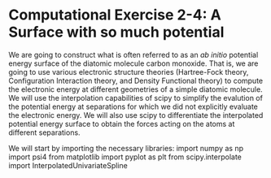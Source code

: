 # Computational Exercise 2-4: A Surface with so much potential
We are going to construct what is often referred to as an $ab$ $initio$ potential energy surface of the diatomic
molecule carbon monoxide.  That is, we are going to use various electronic structure theories (Hartree-Fock theory, Configuration Interaction theory, and Density Functional theory) to compute the electronic energy at different geometries of a simple diatomic molecule.  We will use the interpolation capabilities of scipy to simplify the evalution of the potential energy at separations for which we did not explicitly evaluate the electronic energy.  We will also use scipy to differentiate the interpolated potential energy surface to obtain the forces acting on the atoms at different separations.  

We will start by importing the necessary libraries:
import numpy as np
import psi4
from matplotlib import pyplot as plt
from scipy.interpolate import InterpolatedUnivariateSpline
